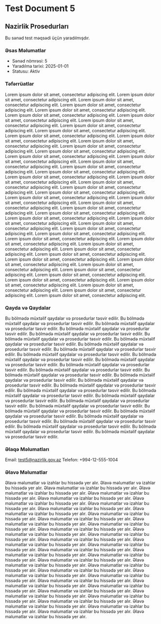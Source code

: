# Test Document 5

## Nazirlik Prosedurları

Bu sənəd test məqsədi üçün yaradılmışdır.

### Əsas Məlumatlar
- Sənəd nömrəsi: 5
- Yaradılma tarixi: 2025-01-01
- Statusu: Aktiv

### Təfərrüatlar
Lorem ipsum dolor sit amet, consectetur adipiscing elit. Lorem ipsum dolor sit amet, consectetur adipiscing elit. Lorem ipsum dolor sit amet, consectetur adipiscing elit. Lorem ipsum dolor sit amet, consectetur adipiscing elit. Lorem ipsum dolor sit amet, consectetur adipiscing elit. Lorem ipsum dolor sit amet, consectetur adipiscing elit. Lorem ipsum dolor sit amet, consectetur adipiscing elit. Lorem ipsum dolor sit amet, consectetur adipiscing elit. Lorem ipsum dolor sit amet, consectetur adipiscing elit. Lorem ipsum dolor sit amet, consectetur adipiscing elit. Lorem ipsum dolor sit amet, consectetur adipiscing elit. Lorem ipsum dolor sit amet, consectetur adipiscing elit. Lorem ipsum dolor sit amet, consectetur adipiscing elit. Lorem ipsum dolor sit amet, consectetur adipiscing elit. Lorem ipsum dolor sit amet, consectetur adipiscing elit. Lorem ipsum dolor sit amet, consectetur adipiscing elit. Lorem ipsum dolor sit amet, consectetur adipiscing elit. Lorem ipsum dolor sit amet, consectetur adipiscing elit. Lorem ipsum dolor sit amet, consectetur adipiscing elit. Lorem ipsum dolor sit amet, consectetur adipiscing elit. Lorem ipsum dolor sit amet, consectetur adipiscing elit. Lorem ipsum dolor sit amet, consectetur adipiscing elit. Lorem ipsum dolor sit amet, consectetur adipiscing elit. Lorem ipsum dolor sit amet, consectetur adipiscing elit. Lorem ipsum dolor sit amet, consectetur adipiscing elit. Lorem ipsum dolor sit amet, consectetur adipiscing elit. Lorem ipsum dolor sit amet, consectetur adipiscing elit. Lorem ipsum dolor sit amet, consectetur adipiscing elit. Lorem ipsum dolor sit amet, consectetur adipiscing elit. Lorem ipsum dolor sit amet, consectetur adipiscing elit. Lorem ipsum dolor sit amet, consectetur adipiscing elit. Lorem ipsum dolor sit amet, consectetur adipiscing elit. Lorem ipsum dolor sit amet, consectetur adipiscing elit. Lorem ipsum dolor sit amet, consectetur adipiscing elit. Lorem ipsum dolor sit amet, consectetur adipiscing elit. Lorem ipsum dolor sit amet, consectetur adipiscing elit. Lorem ipsum dolor sit amet, consectetur adipiscing elit. Lorem ipsum dolor sit amet, consectetur adipiscing elit. Lorem ipsum dolor sit amet, consectetur adipiscing elit. Lorem ipsum dolor sit amet, consectetur adipiscing elit. Lorem ipsum dolor sit amet, consectetur adipiscing elit. Lorem ipsum dolor sit amet, consectetur adipiscing elit. Lorem ipsum dolor sit amet, consectetur adipiscing elit. Lorem ipsum dolor sit amet, consectetur adipiscing elit. Lorem ipsum dolor sit amet, consectetur adipiscing elit. Lorem ipsum dolor sit amet, consectetur adipiscing elit. Lorem ipsum dolor sit amet, consectetur adipiscing elit. Lorem ipsum dolor sit amet, consectetur adipiscing elit. Lorem ipsum dolor sit amet, consectetur adipiscing elit. Lorem ipsum dolor sit amet, consectetur adipiscing elit. 

### Qayda və Qaydalar
Bu bölmədə müxtəlif qaydalar və prosedurlar təsvir edilir. Bu bölmədə müxtəlif qaydalar və prosedurlar təsvir edilir. Bu bölmədə müxtəlif qaydalar və prosedurlar təsvir edilir. Bu bölmədə müxtəlif qaydalar və prosedurlar təsvir edilir. Bu bölmədə müxtəlif qaydalar və prosedurlar təsvir edilir. Bu bölmədə müxtəlif qaydalar və prosedurlar təsvir edilir. Bu bölmədə müxtəlif qaydalar və prosedurlar təsvir edilir. Bu bölmədə müxtəlif qaydalar və prosedurlar təsvir edilir. Bu bölmədə müxtəlif qaydalar və prosedurlar təsvir edilir. Bu bölmədə müxtəlif qaydalar və prosedurlar təsvir edilir. Bu bölmədə müxtəlif qaydalar və prosedurlar təsvir edilir. Bu bölmədə müxtəlif qaydalar və prosedurlar təsvir edilir. Bu bölmədə müxtəlif qaydalar və prosedurlar təsvir edilir. Bu bölmədə müxtəlif qaydalar və prosedurlar təsvir edilir. Bu bölmədə müxtəlif qaydalar və prosedurlar təsvir edilir. Bu bölmədə müxtəlif qaydalar və prosedurlar təsvir edilir. Bu bölmədə müxtəlif qaydalar və prosedurlar təsvir edilir. Bu bölmədə müxtəlif qaydalar və prosedurlar təsvir edilir. Bu bölmədə müxtəlif qaydalar və prosedurlar təsvir edilir. Bu bölmədə müxtəlif qaydalar və prosedurlar təsvir edilir. Bu bölmədə müxtəlif qaydalar və prosedurlar təsvir edilir. Bu bölmədə müxtəlif qaydalar və prosedurlar təsvir edilir. Bu bölmədə müxtəlif qaydalar və prosedurlar təsvir edilir. Bu bölmədə müxtəlif qaydalar və prosedurlar təsvir edilir. Bu bölmədə müxtəlif qaydalar və prosedurlar təsvir edilir. Bu bölmədə müxtəlif qaydalar və prosedurlar təsvir edilir. Bu bölmədə müxtəlif qaydalar və prosedurlar təsvir edilir. Bu bölmədə müxtəlif qaydalar və prosedurlar təsvir edilir. Bu bölmədə müxtəlif qaydalar və prosedurlar təsvir edilir. Bu bölmədə müxtəlif qaydalar və prosedurlar təsvir edilir. 

### Əlaqə Məlumatları
Email: test5@nazirlik.gov.az
Telefon: +994-12-555-1004

### Əlavə Məlumatlar
Əlavə məlumatlar və izahlar bu hissədə yer alır. Əlavə məlumatlar və izahlar bu hissədə yer alır. Əlavə məlumatlar və izahlar bu hissədə yer alır. Əlavə məlumatlar və izahlar bu hissədə yer alır. Əlavə məlumatlar və izahlar bu hissədə yer alır. Əlavə məlumatlar və izahlar bu hissədə yer alır. Əlavə məlumatlar və izahlar bu hissədə yer alır. Əlavə məlumatlar və izahlar bu hissədə yer alır. Əlavə məlumatlar və izahlar bu hissədə yer alır. Əlavə məlumatlar və izahlar bu hissədə yer alır. Əlavə məlumatlar və izahlar bu hissədə yer alır. Əlavə məlumatlar və izahlar bu hissədə yer alır. Əlavə məlumatlar və izahlar bu hissədə yer alır. Əlavə məlumatlar və izahlar bu hissədə yer alır. Əlavə məlumatlar və izahlar bu hissədə yer alır. Əlavə məlumatlar və izahlar bu hissədə yer alır. Əlavə məlumatlar və izahlar bu hissədə yer alır. Əlavə məlumatlar və izahlar bu hissədə yer alır. Əlavə məlumatlar və izahlar bu hissədə yer alır. Əlavə məlumatlar və izahlar bu hissədə yer alır. Əlavə məlumatlar və izahlar bu hissədə yer alır. Əlavə məlumatlar və izahlar bu hissədə yer alır. Əlavə məlumatlar və izahlar bu hissədə yer alır. Əlavə məlumatlar və izahlar bu hissədə yer alır. Əlavə məlumatlar və izahlar bu hissədə yer alır. Əlavə məlumatlar və izahlar bu hissədə yer alır. Əlavə məlumatlar və izahlar bu hissədə yer alır. Əlavə məlumatlar və izahlar bu hissədə yer alır. Əlavə məlumatlar və izahlar bu hissədə yer alır. Əlavə məlumatlar və izahlar bu hissədə yer alır. Əlavə məlumatlar və izahlar bu hissədə yer alır. Əlavə məlumatlar və izahlar bu hissədə yer alır. Əlavə məlumatlar və izahlar bu hissədə yer alır. Əlavə məlumatlar və izahlar bu hissədə yer alır. Əlavə məlumatlar və izahlar bu hissədə yer alır. Əlavə məlumatlar və izahlar bu hissədə yer alır. Əlavə məlumatlar və izahlar bu hissədə yer alır. Əlavə məlumatlar və izahlar bu hissədə yer alır. Əlavə məlumatlar və izahlar bu hissədə yer alır. Əlavə məlumatlar və izahlar bu hissədə yer alır. 
